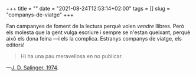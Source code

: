 +++
title = ""
date = "2021-08-24T12:53:14+02:00"
tags = []
slug = "companys-de-viatge"
+++

Fan campanyes de foment de la lectura perquè volen *vendre* llibres. Però els molesta que la gent vulga escriure i sempre se n'estan queixant, perquè això els dona feina —i els la complica. Estranys companys de viatge, els editors!

> Hi ha una pau meravellosa en no publicar.

—[J. D. Salinger, 1974](/2018/04/17/the-new-york.html).